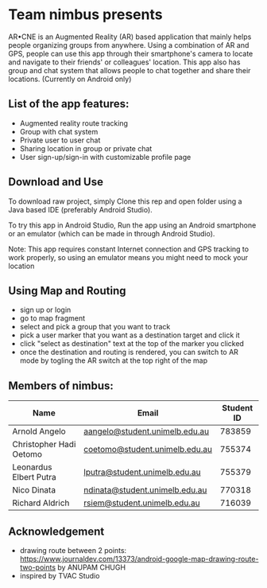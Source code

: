 # Team nimbus presents

AR•CNE is an Augmented Reality (AR) based application that mainly helps people organizing groups from anywhere. Using a combination of AR and GPS, people can use this app through their smartphone's camera to locate and navigate to their friends' or colleagues' location. This app also has group and chat system that allows people to chat together and share their locations. (Currently on Android only)

## List of the app features:

- Augmented reality route tracking
- Group with chat system
- Private user to user chat
- Sharing location in group or private chat
- User sign-up/sign-in with customizable profile page

## Download and Use

To download raw project, simply Clone this rep and open folder using a Java based IDE (preferably Android Studio).

To try this app in Android Studio, Run the app using an Android smartphone or an emulator (which can be made in through Android Studio).

Note: This app requires constant Internet connection and GPS tracking to work properly, so using an emulator means you might need to mock your location

## Using Map and Routing

- sign up or login
- go to map fragment
- select and pick a group that you want to track
- pick a user marker that you want as a destination target and click it
- click "select as destination" text at the top of the marker you clicked
- once the destination and routing is rendered, you can switch to AR mode by togling the AR switch at the 
  top right of the map

## Members of nimbus:

Name | Email | Student ID
---- | ----- | ----------
Arnold Angelo | aangelo@student.unimelb.edu.au | 783859
Christopher Hadi Oetomo | coetomo@student.unimelb.edu.au | 755374
Leonardus Elbert Putra | lputra@student.unimelb.edu.au | 755379
Nico Dinata | ndinata@student.unimelb.edu.au | 770318
Richard Aldrich | rsiem@student.unimelb.edu.au | 716039

## Acknowledgement
- drawing route between 2 points: https://www.journaldev.com/13373/android-google-map-drawing-route-two-points by ANUPAM CHUGH
- inspired by TVAC Studio
